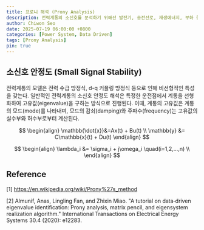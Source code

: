 ```yaml
---
title: 프로니 해석 (Prony Analysis)
description: 전력계통의 소신호를 분석하기 위해선 발전기, 송전선로, 재생에너지, 부하 등에 대한 정확한 모델 정보가 필요하다. 프로니 해석은 위 설비들에 대한 정확한 모델 없이도 현재 전력계통이 갖고 있는 모드(mode)에 대한 해석을 가능하게 한다. 이 포스터에서는 프로니 해석에 대한 원리와 전력계통에 적용에 대한 간단한 사례를 다룬다. 
author: Chiwon Seo
date: 2025-07-19 06:00:00 +0800
categories: [Power System, Data Driven]
tags: [Prony Analysis]
pin: true
---
```


## 소신호 안정도 (Small Signal Stability)

전력계통의 모델은 전력 수급 방정식, d-q 커플링 방정식 등으로 인해 비선형적인 특성을 갖는다. 일반적인 전력계통의 소신호 안정도 해석은 특정한 운전점에서 계통을 선형화하여 고유값(eigenvalue)을 구하는 방식으로 진행된다. 이때, 계통의 고유값은 계통의 모드(mode)를 나타내며, 모드의 감쇠(damping)와 주파수(frequency)는 고유값의 실수부와 허수부로부터 계산된다.

$$
\begin{align}
  \mathbb{\dot{x}}&=Ax(t) + Bu(t) \\
  \mathbb{y} &= C\mathbb{x}(t) + Du(t)
\end{align}
$$

$$
\begin{align}
  \lambda_i &= \sigma_i + j\omega_i \quad(i=1,2,...,n) \\
\end{align}
$$

## Reference 
[1] https://en.wikipedia.org/wiki/Prony%27s_method

[2] Almunif, Anas, Lingling Fan, and Zhixin Miao. "A tutorial on data‐driven eigenvalue identification: Prony analysis, matrix pencil, and eigensystem realization algorithm." International Transactions on Electrical Energy Systems 30.4 (2020): e12283.

